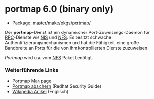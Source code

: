 # portmap 6.0 (binary only)
 - Package: [master/make/pkgs/portmap/](https://github.com/Freetz-NG/freetz-ng/tree/master/make/pkgs/portmap/)

Der **portmap**-Dienst ist ein dynamischer Port-Zuweisungs-Daemon für
[RPC](http://de.wikipedia.org/wiki/Remote_Procedure_Call)-Dienste
wie
[NIS](http://de.wikipedia.org/wiki/Network_Information_Service)
und
[NFS](http://de.wikipedia.org/wiki/Network_File_System).
Es besitzt schwache Authentifizierungsmechanismen und hat die Fähigkeit,
eine große Bandbreite an Ports für die von ihm kontrollierten Dienste
zuzuweisen.

*Portmap* wird u.a. vom [NFS](nfs.md) Paket benötigt.

### Weiterführende Links

-   [Portmap Man
    page](http://www.manpagez.com/man/8/portmap/)
-   [Portmap
    absichern](http://www.linuxtopia.org/online_books/deutsch/redhat_linux_security_guide/s1-server-port.html)
    (Redhat Security Guide)
-   [Wikipedia
    Artikel](http://en.wikipedia.org/wiki/Portmap) (Englisch)


